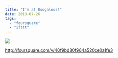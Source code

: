 ```yaml
---
title: "I'm at Boogaloos!"
date: 2013-07-26
tags: 
  - "foursquare"
  - "ifttt"
---
```


![](images/staticmap?center=37.755361,-122.42091178894043&zoom=16&size=710x440&maptype=roadmap&sensor=false&markers=color:red%7C37.755361,-122.42091178894043)  
  
http://foursquare.com/v/40f9bd80f964a520ce0a1fe3
